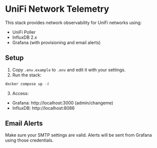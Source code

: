 # UniFi Network Telemetry

This stack provides network observability for UniFi networks using:

- UniFi Poller
- InfluxDB 2.x
- Grafana (with provisioning and email alerts)

## Setup

1. Copy `.env.example` to `.env` and edit it with your settings.
2. Run the stack:

```bash
docker compose up -d
```

3. Access:
- Grafana: http://localhost:3000 (admin/changeme)
- InfluxDB: http://localhost:8086

## Email Alerts

Make sure your SMTP settings are valid. Alerts will be sent from Grafana using those credentials.
